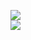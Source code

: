 [![](https://img.shields.io/badge/Made%20With-Github%20Spray-lightgrey.svg?style=for-the-badge&logo=github)](https://github.com/Annihil/github-spray#13384)  
[![](https://i.imgur.com/2DrTn0Z.gif)](https://github.com/Annihil/github-spray)